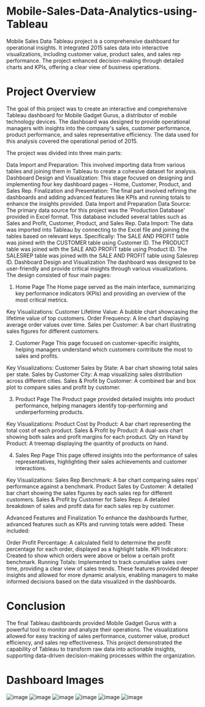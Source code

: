 # Mobile-Sales-Data-Analytics-using-Tableau
Mobile Sales Data Tableau project is a comprehensive dashboard for operational insights. It integrated 2015 sales data into interactive visualizations, including customer value, product sales, and sales rep performance. The project enhanced decision-making through detailed charts and KPIs, offering a clear view of business operations.


# Project Overview
The goal of this project was to create an interactive and comprehensive Tableau dashboard for Mobile Gadget Gurus, a distributor of mobile technology devices. The dashboard was designed to provide operational managers with insights into the company's sales, customer performance, product performance, and sales representative efficiency. The data used for this analysis covered the operational period of 2015.

The project was divided into three main parts:

Data Import and Preparation: This involved importing data from various tables and joining them in Tableau to create a cohesive dataset for analysis.
Dashboard Design and Visualization: This stage focused on designing and implementing four key dashboard pages – Home, Customer, Product, and Sales Rep.
Finalization and Presentation: The final part involved refining the dashboards and adding advanced features like KPIs and running totals to enhance the insights provided.
Data Import and Preparation
Data Source: The primary data source for this project was the 'Production Database' provided in Excel format. This database included several tables such as Sales and Profit, Customer, Product, and Sales Rep.
Data Import: The data was imported into Tableau by connecting to the Excel file and joining the tables based on relevant keys. Specifically:
The SALE AND PROFIT table was joined with the CUSTOMER table using Customer ID.
The PRODUCT table was joined with the SALE AND PROFIT table using Product ID.
The SALESREP table was joined with the SALE AND PROFIT table using Salesrep ID.
Dashboard Design and Visualization
The dashboard was designed to be user-friendly and provide critical insights through various visualizations. The design consisted of four main pages:

1. Home Page
The Home page served as the main interface, summarizing key performance indicators (KPIs) and providing an overview of the most critical metrics.

Key Visualizations:
Customer Lifetime Value: A bubble chart showcasing the lifetime value of top customers.
Order Frequency: A line chart displaying average order values over time.
Sales per Customer: A bar chart illustrating sales figures for different customers.

2. Customer Page
This page focused on customer-specific insights, helping managers understand which customers contribute the most to sales and profits.

Key Visualizations:
Customer Sales by State: A bar chart showing total sales per state.
Sales by Customer City: A map visualizing sales distribution across different cities.
Sales & Profit by Customer: A combined bar and box plot to compare sales and profit by customer.

3. Product Page
The Product page provided detailed insights into product performance, helping managers identify top-performing and underperforming products.

Key Visualizations:
Product Cost by Product: A bar chart representing the total cost of each product.
Sales & Profit by Product: A dual-axis chart showing both sales and profit margins for each product.
Qty on Hand by Product: A treemap displaying the quantity of products on hand.

4. Sales Rep Page
This page offered insights into the performance of sales representatives, highlighting their sales achievements and customer interactions.

Key Visualizations:
Sales Rep Benchmark: A bar chart comparing sales reps' performance against a benchmark.
Product Sales by Customer: A detailed bar chart showing the sales figures by each sales rep for different customers.
Sales & Profit by Customer for Sales Reps: A detailed breakdown of sales and profit data for each sales rep by customer.

Advanced Features and Finalization
To enhance the dashboards further, advanced features such as KPIs and running totals were added. These included:

Order Profit Percentage: A calculated field to determine the profit percentage for each order, displayed as a highlight table.
KPI Indicators: Created to show which orders were above or below a certain profit benchmark.
Running Totals: Implemented to track cumulative sales over time, providing a clear view of sales trends.
These features provided deeper insights and allowed for more dynamic analysis, enabling managers to make informed decisions based on the data visualized in the dashboards.

# Conclusion
The final Tableau dashboards provided Mobile Gadget Gurus with a powerful tool to monitor and analyze their operations. The visualizations allowed for easy tracking of sales performance, customer value, product efficiency, and sales rep effectiveness. This project demonstrated the capability of Tableau to transform raw data into actionable insights, supporting data-driven decision-making processes within the organization.

# Dashboard Images
![image](https://github.com/sagar1023/Mobile-Sales-Data-Analytics-using-Tableau/assets/125538858/84a0eba9-ce83-49b0-9ffc-3d0a3048b4a5)
![image](https://github.com/sagar1023/Mobile-Sales-Data-Analytics-using-Tableau/assets/125538858/1001246b-eb7e-43fe-8872-ff2ea1bea5ac)
![image](https://github.com/sagar1023/Mobile-Sales-Data-Analytics-using-Tableau/assets/125538858/25e88fb1-df3d-4875-862a-e01b770eb656)
![image](https://github.com/sagar1023/Mobile-Sales-Data-Analytics-using-Tableau/assets/125538858/44d24ed0-ad51-4d00-9c8a-bb9b2660ef1d)
![image](https://github.com/sagar1023/Mobile-Sales-Data-Analytics-using-Tableau/assets/125538858/5fb31582-be4d-44ee-82a3-33e3e552c440)
![image](https://github.com/sagar1023/Mobile-Sales-Data-Analytics-using-Tableau/assets/125538858/b84d2f0c-2a61-4de7-bf86-f6841fda82d7)




